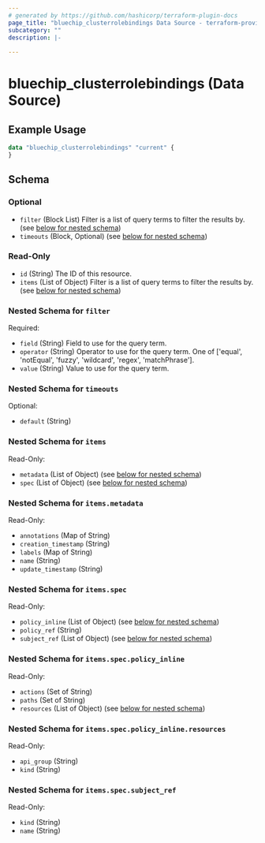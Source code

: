 ```yaml
---
# generated by https://github.com/hashicorp/terraform-plugin-docs
page_title: "bluechip_clusterrolebindings Data Source - terraform-provider-bluechip"
subcategory: ""
description: |-
  
---
```


# bluechip_clusterrolebindings (Data Source)



## Example Usage

```terraform
data "bluechip_clusterrolebindings" "current" {
}
```

<!-- schema generated by tfplugindocs -->
## Schema

### Optional

- `filter` (Block List) Filter is a list of query terms to filter the results by. (see [below for nested schema](#nestedblock--filter))
- `timeouts` (Block, Optional) (see [below for nested schema](#nestedblock--timeouts))

### Read-Only

- `id` (String) The ID of this resource.
- `items` (List of Object) Filter is a list of query terms to filter the results by. (see [below for nested schema](#nestedatt--items))

<a id="nestedblock--filter"></a>
### Nested Schema for `filter`

Required:

- `field` (String) Field to use for the query term.
- `operator` (String) Operator to use for the query term. One of ['equal', 'notEqual', 'fuzzy', 'wildcard', 'regex', 'matchPhrase'].
- `value` (String) Value to use for the query term.


<a id="nestedblock--timeouts"></a>
### Nested Schema for `timeouts`

Optional:

- `default` (String)


<a id="nestedatt--items"></a>
### Nested Schema for `items`

Read-Only:

- `metadata` (List of Object) (see [below for nested schema](#nestedobjatt--items--metadata))
- `spec` (List of Object) (see [below for nested schema](#nestedobjatt--items--spec))

<a id="nestedobjatt--items--metadata"></a>
### Nested Schema for `items.metadata`

Read-Only:

- `annotations` (Map of String)
- `creation_timestamp` (String)
- `labels` (Map of String)
- `name` (String)
- `update_timestamp` (String)


<a id="nestedobjatt--items--spec"></a>
### Nested Schema for `items.spec`

Read-Only:

- `policy_inline` (List of Object) (see [below for nested schema](#nestedobjatt--items--spec--policy_inline))
- `policy_ref` (String)
- `subject_ref` (List of Object) (see [below for nested schema](#nestedobjatt--items--spec--subject_ref))

<a id="nestedobjatt--items--spec--policy_inline"></a>
### Nested Schema for `items.spec.policy_inline`

Read-Only:

- `actions` (Set of String)
- `paths` (Set of String)
- `resources` (List of Object) (see [below for nested schema](#nestedobjatt--items--spec--policy_inline--resources))

<a id="nestedobjatt--items--spec--policy_inline--resources"></a>
### Nested Schema for `items.spec.policy_inline.resources`

Read-Only:

- `api_group` (String)
- `kind` (String)



<a id="nestedobjatt--items--spec--subject_ref"></a>
### Nested Schema for `items.spec.subject_ref`

Read-Only:

- `kind` (String)
- `name` (String)
